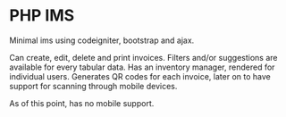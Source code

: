 # PHP IMS
Minimal ims using codeigniter, bootstrap and ajax.

Can create, edit, delete and print invoices. 
Filters and/or suggestions are available for every tabular data.
Has an inventory manager, rendered for individual users.
Generates QR codes for each invoice, later on to have support for scanning through mobile devices.

As of this point, has no mobile support.
